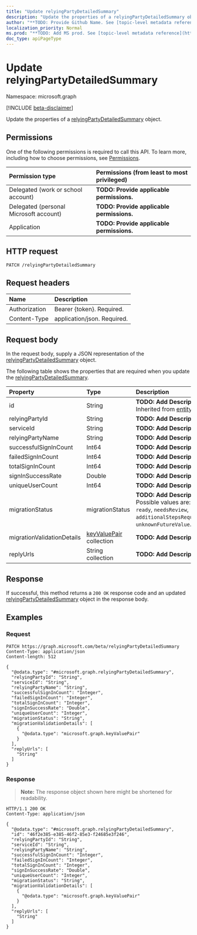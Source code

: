 ```yaml
---
title: "Update relyingPartyDetailedSummary"
description: "Update the properties of a relyingPartyDetailedSummary object."
author: "**TODO: Provide Github Name. See [topic-level metadata reference](https://msgo.azurewebsites.net/add/document/guidelines/metadata.html#topic-level-metadata)**"
localization_priority: Normal
ms.prod: "**TODO: Add MS prod. See [topic-level metadata reference](https://msgo.azurewebsites.net/add/document/guidelines/metadata.html#topic-level-metadata)**"
doc_type: apiPageType
---
```


# Update relyingPartyDetailedSummary
Namespace: microsoft.graph

[!INCLUDE [beta-disclaimer](../../includes/beta-disclaimer.md)]

Update the properties of a [relyingPartyDetailedSummary](../resources/relyingpartydetailedsummary.md) object.

## Permissions
One of the following permissions is required to call this API. To learn more, including how to choose permissions, see [Permissions](/graph/permissions-reference).

|Permission type|Permissions (from least to most privileged)|
|:---|:---|
|Delegated (work or school account)|**TODO: Provide applicable permissions.**|
|Delegated (personal Microsoft account)|**TODO: Provide applicable permissions.**|
|Application|**TODO: Provide applicable permissions.**|

## HTTP request

<!-- {
  "blockType": "ignored"
}
-->
``` http
PATCH /relyingPartyDetailedSummary
```

## Request headers
|Name|Description|
|:---|:---|
|Authorization|Bearer {token}. Required.|
|Content-Type|application/json. Required.|

## Request body
In the request body, supply a JSON representation of the [relyingPartyDetailedSummary](../resources/relyingpartydetailedsummary.md) object.

The following table shows the properties that are required when you update the [relyingPartyDetailedSummary](../resources/relyingpartydetailedsummary.md).

|Property|Type|Description|
|:---|:---|:---|
|id|String|**TODO: Add Description** Inherited from [entity](../resources/entity.md)|
|relyingPartyId|String|**TODO: Add Description**|
|serviceId|String|**TODO: Add Description**|
|relyingPartyName|String|**TODO: Add Description**|
|successfulSignInCount|Int64|**TODO: Add Description**|
|failedSignInCount|Int64|**TODO: Add Description**|
|totalSignInCount|Int64|**TODO: Add Description**|
|signInSuccessRate|Double|**TODO: Add Description**|
|uniqueUserCount|Int64|**TODO: Add Description**|
|migrationStatus|migrationStatus|**TODO: Add Description**. Possible values are: `ready`, `needsReview`, `additionalStepsRequired`, `unknownFutureValue`.|
|migrationValidationDetails|[keyValuePair](../resources/synchronization-keyvaluepair.md) collection|**TODO: Add Description**|
|replyUrls|String collection|**TODO: Add Description**|



## Response

If successful, this method returns a `200 OK` response code and an updated [relyingPartyDetailedSummary](../resources/relyingpartydetailedsummary.md) object in the response body.

## Examples

### Request
<!-- {
  "blockType": "request",
  "name": "update_relyingpartydetailedsummary"
}
-->
``` http
PATCH https://graph.microsoft.com/beta/relyingPartyDetailedSummary
Content-Type: application/json
Content-length: 512

{
  "@odata.type": "#microsoft.graph.relyingPartyDetailedSummary",
  "relyingPartyId": "String",
  "serviceId": "String",
  "relyingPartyName": "String",
  "successfulSignInCount": "Integer",
  "failedSignInCount": "Integer",
  "totalSignInCount": "Integer",
  "signInSuccessRate": "Double",
  "uniqueUserCount": "Integer",
  "migrationStatus": "String",
  "migrationValidationDetails": [
    {
      "@odata.type": "microsoft.graph.keyValuePair"
    }
  ],
  "replyUrls": [
    "String"
  ]
}
```


### Response
>**Note:** The response object shown here might be shortened for readability.
<!-- {
  "blockType": "response",
  "truncated": true
}
-->
``` http
HTTP/1.1 200 OK
Content-Type: application/json

{
  "@odata.type": "#microsoft.graph.relyingPartyDetailedSummary",
  "id": "46f2e385-e385-46f2-85e3-f24685e3f246",
  "relyingPartyId": "String",
  "serviceId": "String",
  "relyingPartyName": "String",
  "successfulSignInCount": "Integer",
  "failedSignInCount": "Integer",
  "totalSignInCount": "Integer",
  "signInSuccessRate": "Double",
  "uniqueUserCount": "Integer",
  "migrationStatus": "String",
  "migrationValidationDetails": [
    {
      "@odata.type": "microsoft.graph.keyValuePair"
    }
  ],
  "replyUrls": [
    "String"
  ]
}
```

